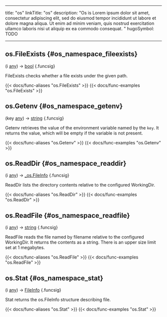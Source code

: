 




---
title: "os"
linkTitle: "os"
description: "Os is Lorem ipsum dolor sit amet, consectetur adipiscing elit, sed do eiusmod tempor incididunt ut labore et dolore magna aliqua. Ut enim ad minim veniam, quis nostrud exercitation ullamco laboris nisi ut aliquip ex ea commodo consequat. "
hugoSymbol: TODO




---















## os.FileExists {#os_namespace_fileexists}

\(i [any](/documentation/reference/gotypes/#any)\) → [bool](/documentation/reference/gotypes/#bool)
{.funcsig}


FileExists checks whether a file exists under the given path.

{{< docs/func-aliases "os.FileExists" >}}
{{< docs/func-examples "os.FileExists" >}}







## os.Getenv {#os_namespace_getenv}

\(key [any](/documentation/reference/gotypes/#any)\) → [string](/documentation/reference/gotypes/#string)
{.funcsig}


Getenv retrieves the value of the environment variable named by the `key`.
It returns the value, which will be empty if the variable is not present.

{{< docs/func-aliases "os.Getenv" >}}
{{< docs/func-examples "os.Getenv" >}}







## os.ReadDir {#os_namespace_readdir}

\(i [any](/documentation/reference/gotypes/#any)\) → [_os.FileInfo](/documentation/reference/objects//_os.fileinfo)
{.funcsig}


ReadDir lists the directory contents relative to the configured WorkingDir.

{{< docs/func-aliases "os.ReadDir" >}}
{{< docs/func-examples "os.ReadDir" >}}







## os.ReadFile {#os_namespace_readfile}

\(i [any](/documentation/reference/gotypes/#any)\) → [string](/documentation/reference/gotypes/#string)
{.funcsig}


ReadFile reads the file named by filename relative to the configured WorkingDir.
It returns the contents as a string.
There is an upper size limit set at 1 megabytes.

{{< docs/func-aliases "os.ReadFile" >}}
{{< docs/func-examples "os.ReadFile" >}}







## os.Stat {#os_namespace_stat}

\(i [any](/documentation/reference/gotypes/#any)\) → [FileInfo](/documentation/reference/objects/os/fileinfo)
{.funcsig}


Stat returns the os.FileInfo structure describing file.

{{< docs/func-aliases "os.Stat" >}}
{{< docs/func-examples "os.Stat" >}}





